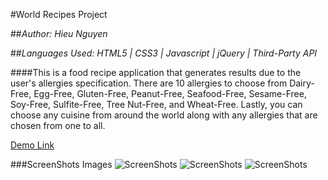 #World Recipes Project  

##*Author: Hieu Nguyen*

##*Languages Used: HTML5 | CSS3 | Javascript | jQuery | Third-Party API*  

####This is a food recipe application that generates results due to the user's allergies specification. There are 10 allergies to choose from Dairy-Free, Egg-Free, Gluten-Free, Peanut-Free, Seafood-Free, Sesame-Free, Soy-Free, Sulfite-Free, Tree Nut-Free, and Wheat-Free. Lastly, you can choose any cuisine from around the world along with any allergies that are chosen from one to all.

[Demo Link](https://hnnguyen45thinkful.github.io/API-Cap-Final/)

###ScreenShots Images
![ScreenShots](https://imgur.com/3pIwcVm)
![ScreenShots](https://imgur.com/iud5PRz)
![ScreenShots](https://imgur.com/gzL9rYR)


